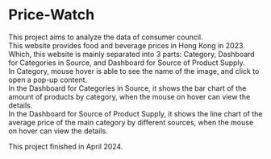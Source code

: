 # Price-Watch
This project aims to analyze the data of consumer council.\
This website provides food and beverage prices in Hong Kong in 2023. \
Which, this website is mainly separated into 3 parts: Category, Dashboard for Categories in Source, and Dashboard for Source of Product Supply.\
In Category, mouse hover is able to see the name of the image, and click to open a pop-up content.\
In the Dashboard for Categories in Source, it shows the bar chart of the amount of products by category, when the mouse on hover can view the details. \
In the Dashboard for Source of Product Supply, it shows the line chart of the average price of the main category by different sources, when the mouse on hover can view the details.

This project finished in April 2024.
